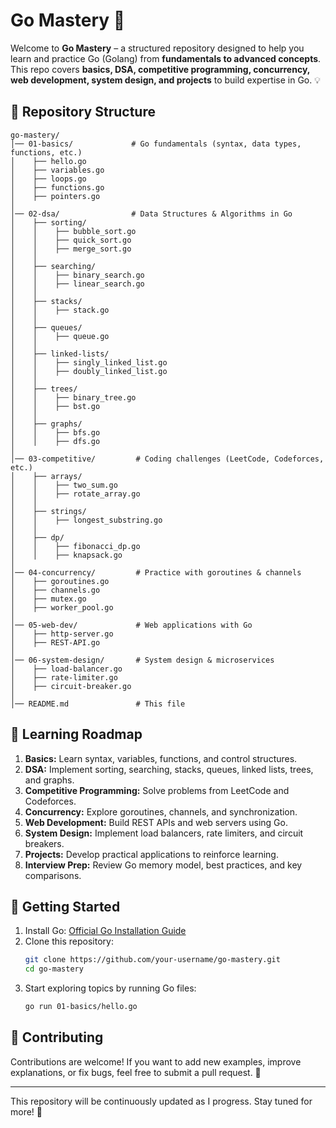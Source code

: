 # Go Mastery 🚀

Welcome to **Go Mastery** – a structured repository designed to help you learn and practice Go (Golang) from **fundamentals to advanced concepts**. This repo covers **basics, DSA, competitive programming, concurrency, web development, system design, and projects** to build expertise in Go. 💡

## 📂 Repository Structure
```
go-mastery/
│── 01-basics/             # Go fundamentals (syntax, data types, functions, etc.)
│    ├── hello.go
│    ├── variables.go
│    ├── loops.go
│    ├── functions.go
│    ├── pointers.go
│
│── 02-dsa/                # Data Structures & Algorithms in Go
│    ├── sorting/
│    │    ├── bubble_sort.go
│    │    ├── quick_sort.go
│    │    ├── merge_sort.go
│    │
│    ├── searching/
│    │    ├── binary_search.go
│    │    ├── linear_search.go
│    │
│    ├── stacks/
│    │    ├── stack.go
│    │
│    ├── queues/
│    │    ├── queue.go
│    │
│    ├── linked-lists/
│    │    ├── singly_linked_list.go
│    │    ├── doubly_linked_list.go
│    │
│    ├── trees/
│    │    ├── binary_tree.go
│    │    ├── bst.go
│    │
│    ├── graphs/
│    │    ├── bfs.go
│    │    ├── dfs.go
│
│── 03-competitive/         # Coding challenges (LeetCode, Codeforces, etc.)
│    ├── arrays/
│    │    ├── two_sum.go
│    │    ├── rotate_array.go
│    │
│    ├── strings/
│    │    ├── longest_substring.go
│    │
│    ├── dp/
│    │    ├── fibonacci_dp.go
│    │    ├── knapsack.go
│
│── 04-concurrency/         # Practice with goroutines & channels
│    ├── goroutines.go
│    ├── channels.go
│    ├── mutex.go
│    ├── worker_pool.go
│
│── 05-web-dev/             # Web applications with Go
│    ├── http-server.go
│    ├── REST-API.go
│
│── 06-system-design/       # System design & microservices
│    ├── load-balancer.go
│    ├── rate-limiter.go
│    ├── circuit-breaker.go
│
│── README.md               # This file
```

## 🚀 Learning Roadmap
1. **Basics:** Learn syntax, variables, functions, and control structures.
2. **DSA:** Implement sorting, searching, stacks, queues, linked lists, trees, and graphs.
3. **Competitive Programming:** Solve problems from LeetCode and Codeforces.
4. **Concurrency:** Explore goroutines, channels, and synchronization.
5. **Web Development:** Build REST APIs and web servers using Go.
6. **System Design:** Implement load balancers, rate limiters, and circuit breakers.
7. **Projects:** Develop practical applications to reinforce learning.
8. **Interview Prep:** Review Go memory model, best practices, and key comparisons.

## 🔧 Getting Started
1. Install Go: [Official Go Installation Guide](https://golang.org/doc/install)
2. Clone this repository:
   ```sh
   git clone https://github.com/your-username/go-mastery.git
   cd go-mastery
   ```
3. Start exploring topics by running Go files:
   ```sh
   go run 01-basics/hello.go
   ```

## 📌 Contributing
Contributions are welcome! If you want to add new examples, improve explanations, or fix bugs, feel free to submit a pull request. 🙌

---
This repository will be continuously updated as I progress. Stay tuned for more! 🚀

